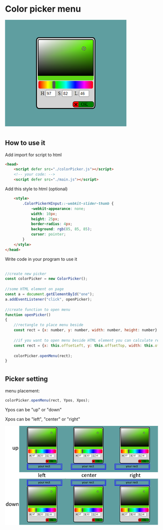 # Color picker menu

![](/docs/menu.png)


#
## How to use it
Add import for script to html

```html
<head>
    <script defer src="./colorPicker.js"></script>
    <!-- your code: -->
    <script defer src="./main.js"></script>
```
Add this style to html (optional)
``` html
    <style>
        .ColorPickerHInput::-webkit-slider-thumb {
            -webkit-appearance: none;
            width: 10px;
            height: 25px;
            border-radius: 4px;
            background: rgb(85, 85, 85);
            cursor: pointer;
        }
    </style>
</head>
```
Write code in your program to use it
```js

//create new picker
const colorPicker = new ColorPicker();

//some HTML element on page
const a = document.getElementById("one");
a.addEventListener("click", openPicker);

//create function to open menu
function openPicker()
{
    //rectangle to place menu beside
    const rect = {x: number, y: number, width: number, height: number}

    //if you want to open menu beside HTML element you can calculate rect this way:
    const rect = {x: this.offsetLeft, y: this.offsetTop, width: this.offsetWidth, height: this.offsetHeight}

    colorPicker.openMenu(rect);
}
```

#
## Picker setting
menu placement:
``` js
colorPicker.openMenu(rect, Ypos, Xpos);
```
Ypos can be "up" or "down"

Xpos can be "left", "center" or "right"

![](/docs/menu_place.png)
